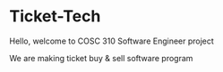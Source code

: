 # Ticket-Tech

Hello, welcome to COSC 310 Software Engineer project 

We are making ticket buy & sell software program
